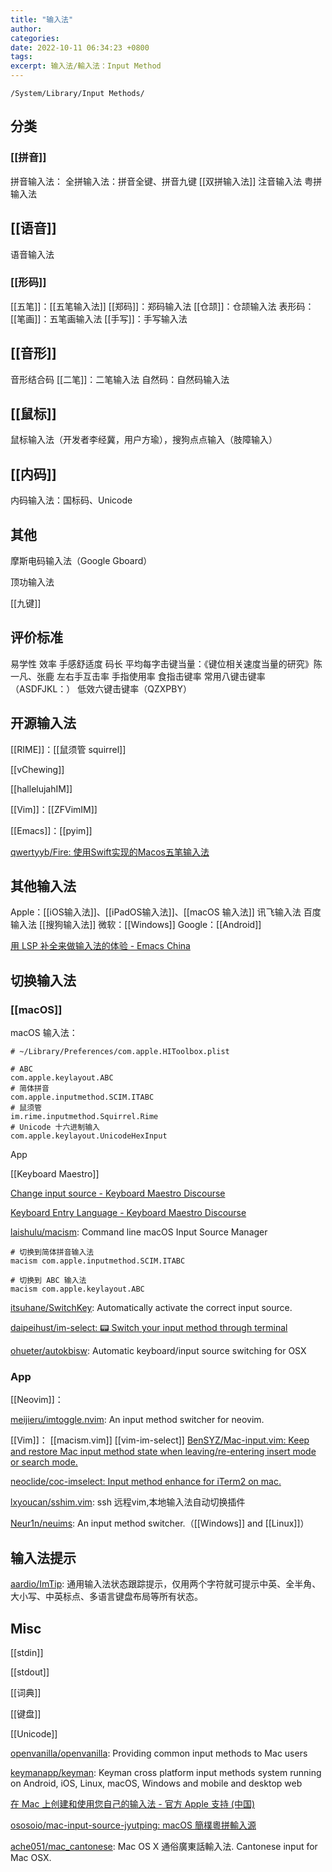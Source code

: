```yaml
---
title: "输入法"
author: 
categories: 
date: 2022-10-11 06:34:23 +0800
tags: 
excerpt: 输入法/輸入法：Input Method
---
```



`/System/Library/Input Methods/`



## 分类
### [[拼音]]
拼音输入法：
全拼输入法：拼音全键、拼音九键
[[双拼输入法]]
注音输入法
粤拼输入法

## [[语音]]

语音输入法

### [[形码]]
[[五笔]]：[[五笔输入法]]
[[郑码]]：郑码输入法
[[仓颉]]：仓颉输入法
表形码：
[[笔画]]：五笔画输入法
[[手写]]：手写输入法

## [[音形]]
音形结合码
[[二笔]]：二笔输入法
自然码：自然码输入法

## [[鼠标]]

鼠标输入法（开发者李经冀，用户方瑜），搜狗点点输入（肢障输入）

## [[内码]]
内码输入法：国标码、Unicode

## 其他

摩斯电码输入法（Google Gboard）

顶功输入法

[[九键]]


## 评价标准

易学性
效率
手感舒适度
码长
平均每字击键当量：《键位相关速度当量的研究》陈一凡、张鹿
左右手互击率
手指使用率
食指击键率
常用八键击键率（ASDFJKL：）
低效六键击键率（QZXPBY）




## 开源输入法

[[RIME]]：[[鼠须管 squirrel]]

[[vChewing]]


[[hallelujahIM]]

[[Vim]]：[[ZFVimIM]]

[[Emacs]]：[[pyim]]

[qwertyyb/Fire: 使用Swift实现的Macos五笔输入法](https://github.com/qwertyyb/Fire)

## 其他输入法

Apple：[[iOS输入法]]、[[iPadOS输入法]]、[[macOS 输入法]]
讯飞输入法
百度输入法
[[搜狗输入法]]
微软：[[Windows]]
Google：[[Android]]

[用 LSP 补全来做输入法的体验 - Emacs China](https://emacs-china.org/t/lsp/22203/14)

## 切换输入法




### [[macOS]]

macOS 输入法：

```shell
# ~/Library/Preferences/com.apple.HIToolbox.plist

# ABC
com.apple.keylayout.ABC
# 简体拼音
com.apple.inputmethod.SCIM.ITABC
# 鼠须管
im.rime.inputmethod.Squirrel.Rime
# Unicode 十六进制输入
com.apple.keylayout.UnicodeHexInput
```

App

[[Keyboard Maestro]]

[Change input source - Keyboard Maestro Discourse](https://forum.keyboardmaestro.com/t/change-input-source/644)

[Keyboard Entry Language - Keyboard Maestro Discourse](https://forum.keyboardmaestro.com/t/keyboard-entry-language/2025/13)

[laishulu/macism](https://github.com/laishulu/macism): Command line macOS Input Source Manager

```shell
# 切换到简体拼音输入法
macism com.apple.inputmethod.SCIM.ITABC

# 切换到 ABC 输入法
macism com.apple.keylayout.ABC
```

[itsuhane/SwitchKey](https://github.com/itsuhane/SwitchKey): Automatically activate the correct input source.

[daipeihust/im-select: 📟 Switch your input method through terminal](https://github.com/daipeihust/im-select)


[ohueter/autokbisw](https://github.com/ohueter/autokbisw): Automatic keyboard/input source switching for OSX



### App

[[Neovim]]：

[meijieru/imtoggle.nvim](https://github.com/meijieru/imtoggle.nvim): An input method switcher for neovim.


[[Vim]]：
[[macism.vim]]
[[vim-im-select]]
[BenSYZ/Mac-input.vim: Keep and restore Mac input method state when leaving/re-entering insert mode or search mode.](https://github.com/BenSYZ/Mac-input.vim)

[neoclide/coc-imselect: Input method enhance for iTerm2 on mac.](https://github.com/neoclide/coc-imselect)

[lxyoucan/sshim.vim](https://github.com/lxyoucan/sshim.vim): ssh 远程vim,本地输入法自动切换插件

[Neur1n/neuims](https://github.com/Neur1n/neuims): An input method switcher.（[[Windows]] and [[Linux]]）

## 输入法提示

[aardio/ImTip](https://github.com/aardio/ImTip): 通用输入法状态跟踪提示，仅用两个字符就可提示中英、全半角、大小写、中英标点、多语言键盘布局等所有状态。


## Misc

[[stdin]]

[[stdout]]

[[词典]]

[[键盘]]

[[Unicode]]

[openvanilla/openvanilla](https://github.com/openvanilla/openvanilla): Providing common input methods to Mac users

[keymanapp/keyman](https://github.com/keymanapp/keyman): Keyman cross platform input methods system running on Android, iOS, Linux, macOS, Windows and mobile and desktop web

[在 Mac 上创建和使用您自己的输入法 - 官方 Apple 支持 (中国)](https://support.apple.com/zh-cn/guide/mac-help/mchlp2866/mac)

[ososoio/mac-input-source-jyutping: macOS 簡樸粵拼輸入源](https://github.com/ososoio/mac-input-source-jyutping)

[ache051/mac_cantonese](https://github.com/ache051/mac_cantonese): Mac OS X 通俗廣東話輸入法. Cantonese input for Mac OSX.




